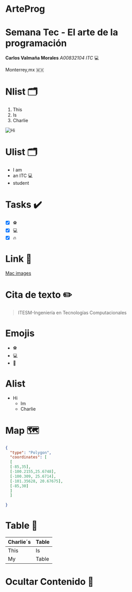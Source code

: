 # ArteProg
# Semana Tec - El arte de la programación 

**Carlos Valmaña Morales**
*A00832104 ITC*
💻


Monterrey,mx 🇲🇽

# Nlist 🗂️
1. This
2. Is
3. Charlie 

![Hi](https://images.unsplash.com/photo-1515248137880-45e105b710e0?ixlib=rb-1.2.1&ixid=MnwxMjA3fDB8MHxwaG90by1wYWdlfHx8fGVufDB8fHx8&auto=format&fit=crop&w=1794&q=80)

# Ulist 🗂️
- I am
- an ITC 💻
- student

# Tasks ✔️
- [x] ⚽
- [x] 💻
- [x] 🔥

# Link 🔗

[Mac images](https://unsplash.com/s/photos/mac)


# Cita de texto ✏️
  > ITESM-Ingeniería en Tecnologías Computacionales
  
# Emojis
- ⚽
- 💻
- 🏈

# Alist
- Hi
  - Im
  - Charlie

# Map 🗺️

```geojson
{  
  "type": "Polygon",
  "coordinates": [
  [
  [-85,35],
  [-100.2155,25.6748],
  [-100.309, 25.6714],
  [-101.35628, 20.67675],
  [-85,30]
  ]
  ]
  
}
```
# Table 📶

| Charlie´s | Table |
| ----------- | ----------- |
| This | Is |
| My | Table |
  
# Ocultar Contenido 🔲
<!-- Hi -->

  


